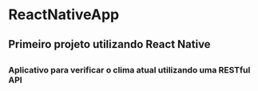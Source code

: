 # ReactNativeApp
<h2>Primeiro projeto utilizando React Native<h2/>
<h3>Aplicativo para verificar o clima atual utilizando uma RESTful API<h3/>
